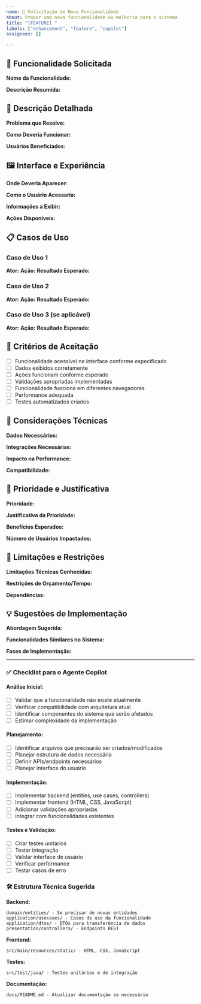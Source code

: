 ```yaml
---
name: 🚀 Solicitação de Nova Funcionalidade
about: Propor uma nova funcionalidade ou melhoria para o sistema
title: "[FEATURE] "
labels: ["enhancement", "feature", "copilot"]
assignees: []

---
```


## 🎯 Funcionalidade Solicitada

**Nome da Funcionalidade:**
<!-- Exemplo: Relatório de Participação, Notificações por Email, etc. -->

**Descrição Resumida:**
<!-- Explique brevemente o que a funcionalidade deve fazer -->

## 🎨 Descrição Detalhada

**Problema que Resolve:**
<!-- Qual problema atual esta funcionalidade vai resolver? -->

**Como Deveria Funcionar:**
<!-- Descreva step-by-step como a funcionalidade deveria trabalhar -->

**Usuários Beneficiados:**
<!-- Professores, Estudantes, Administradores -->

## 🖼️ Interface e Experiência

**Onde Deveria Aparecer:**
<!-- No menu principal, numa nova página, numa modal, etc. -->

**Como o Usuário Acessaria:**
<!-- Botão, menu, link, etc. -->

**Informações a Exibir:**
<!-- Que dados/informações essa funcionalidade mostraria -->

**Ações Disponíveis:**
<!-- Que ações o usuário poderia fazer -->

## 📋 Casos de Uso

### Caso de Uso 1
**Ator:** 
**Ação:** 
**Resultado Esperado:** 

### Caso de Uso 2
**Ator:** 
**Ação:** 
**Resultado Esperado:** 

### Caso de Uso 3 (se aplicável)
**Ator:** 
**Ação:** 
**Resultado Esperado:** 

## 📝 Critérios de Aceitação

- [ ] Funcionalidade acessível na interface conforme especificado
- [ ] Dados exibidos corretamente
- [ ] Ações funcionam conforme esperado
- [ ] Validações apropriadas implementadas
- [ ] Funcionalidade funciona em diferentes navegadores
- [ ] Performance adequada
- [ ] Testes automatizados criados

## 🔧 Considerações Técnicas

**Dados Necessários:**
<!-- Que informações do banco de dados serão necessárias -->

**Integrações Necessárias:**
<!-- Se precisa integrar com APIs externas, email, etc. -->

**Impacto na Performance:**
<!-- Se pode afetar performance do sistema -->

**Compatibilidade:**
<!-- Se afeta funcionalidades existentes -->

## 🎯 Prioridade e Justificativa

**Prioridade:**
<!-- Baixa/Média/Alta/Crítica -->

**Justificativa da Prioridade:**
<!-- Por que esta funcionalidade é importante agora -->

**Benefícios Esperados:**
<!-- Que melhorias trará para o sistema -->

**Número de Usuários Impactados:**
<!-- Quantos professores/estudantes seriam beneficiados -->

## 🚨 Limitações e Restrições

**Limitações Técnicas Conhecidas:**
<!-- Se há limitações da tecnologia atual -->

**Restrições de Orçamento/Tempo:**
<!-- Se há limitações de recursos -->

**Dependências:**
<!-- Se depende de outras funcionalidades ou mudanças -->

## 💡 Sugestões de Implementação

**Abordagem Sugerida:**
<!-- Se você tem ideias de como implementar -->

**Funcionalidades Similares no Sistema:**
<!-- Se já existe algo parecido que pode ser usado como base -->

**Fases de Implementação:**
<!-- Se pode ser dividido em etapas menores -->

---

### ✅ Checklist para o Agente Copilot

#### Análise Inicial:
- [ ] Validar que a funcionalidade não existe atualmente
- [ ] Verificar compatibilidade com arquitetura atual
- [ ] Identificar componentes do sistema que serão afetados
- [ ] Estimar complexidade da implementação

#### Planejamento:
- [ ] Identificar arquivos que precisarão ser criados/modificados
- [ ] Planejar estrutura de dados necessária
- [ ] Definir APIs/endpoints necessários
- [ ] Planejar interface do usuário

#### Implementação:
- [ ] Implementar backend (entities, use cases, controllers)
- [ ] Implementar frontend (HTML, CSS, JavaScript)
- [ ] Adicionar validações apropriadas
- [ ] Integrar com funcionalidades existentes

#### Testes e Validação:
- [ ] Criar testes unitários
- [ ] Testar integração
- [ ] Validar interface de usuário
- [ ] Verificar performance
- [ ] Testar casos de erro

### 🛠️ Estrutura Técnica Sugerida

**Backend:**
```
domain/entities/ - Se precisar de novas entidades
application/usecases/ - Casos de uso da funcionalidade
application/dtos/ - DTOs para transferência de dados
presentation/controllers/ - Endpoints REST
```

**Frontend:**
```
src/main/resources/static/ - HTML, CSS, JavaScript
```

**Testes:**
```
src/test/java/ - Testes unitários e de integração
```

**Documentação:**
```
docs/README.md - Atualizar documentação se necessário
```